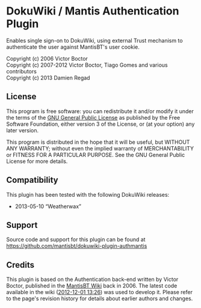 # DokuWiki / Mantis Authentication Plugin

Enables single sign-on to DokuWiki, using external Trust mechanism to
authenticate the user against MantisBT's user cookie.

Copyright (c) 2006 Victor Boctor  
Copyright (c) 2007-2012 Victor Boctor, Tiago Gomes and various contributors  
Copyright (c) 2013 Damien Regad


## License

This program is free software: you can redistribute it and/or modify
it under the terms of the 
[GNU General Public License](https://www.gnu.org/licenses/gpl-3.0.html) 
as published by the Free Software Foundation, either version 3 of the
License, or (at your option) any later version.

This program is distributed in the hope that it will be useful,
but WITHOUT ANY WARRANTY; without even the implied warranty of
MERCHANTABILITY or FITNESS FOR A PARTICULAR PURPOSE.  See the
GNU General Public License for more details.


## Compatibility

This plugin has been tested with the following DokuWiki releases:

- 2013-05-10 “Weatherwax”


## Support

Source code and support for this plugin can be found at
https://github.com/mantisbt/dokuwiki-plugin-authmantis


## Credits

This plugin is based on the Authentication back-end written by Victor Boctor,
published in the [MantisBT Wiki] back in 2006. The latest code available in the
wiki ([2012-12-01 13:26]) was used to develop it. Please refer to the page's
revision history for details about earlier authors and changes.

[MantisBT Wiki]: https://mantisbt.org/wiki/doku.php/mantisbt:issue:7075:integration_with_dokuwiki.
[2012-12-01 13:26]: https://mantisbt.org/wiki/doku.php/mantisbt:issue:7075:integration_with_dokuwiki?rev=1354364789
